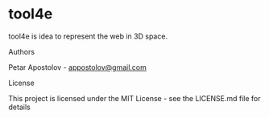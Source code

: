 # tool4e
tool4e is idea to represent the web in 3D space.

Authors

Petar Apostolov - appostolov@gmail.com

License

This project is licensed under the MIT License - see the LICENSE.md file for details

